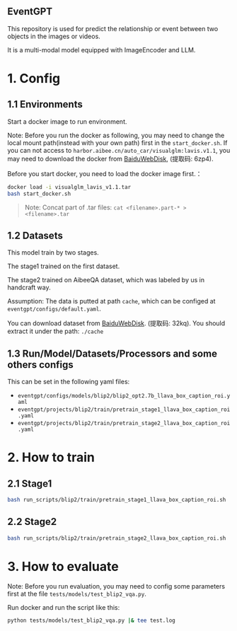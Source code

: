 EventGPT
-----------
This repository is used for predict the relationship or event between two objects in the images or videos. 

It is a multi-modal model equipped with ImageEncoder and LLM.

# 1. Config
## 1.1 Environments
Start a docker image to run environment.

Note: Before you run the docker as following, you may need to change the local mount path(instead with your own path) first in the `start_docker.sh`. If you can not access to `harbor.aibee.cn/auto_car/visualglm:lavis.v1.1`, you may need to download the docker from [BaiduWebDisk](https://pan.baidu.com/s/1padY_ImFKWV7Eigs29RFZg?pwd=6zp4), (提取码: 6zp4).

Before you start docker, you need to load the docker image first.：
```bash
docker load -i visualglm_lavis_v1.1.tar
bash start_docker.sh
```

>Note: Concat part of .tar files: `cat <filename>.part-* > <filename>.tar`

## 1.2 Datasets

This model train by two stages. 

The stage1 trained on the first dataset.

The stage2 trained on AibeeQA dataset, which was labeled by us in handcraft way.

Assumption: The data is putted at path `cache`, which can be configed at `eventgpt/configs/default.yaml`.

You can download dataset from [BaiduWebDisk](https://pan.baidu.com/s/1NLldQg2QTjCrWmgynlfKyA?pwd=32kq). (提取码: 32kq). You should extract it under the path: `./cache`

## 1.3 Run/Model/Datasets/Processors and some others configs

This can be set in the following yaml files:

- `eventgpt/configs/models/blip2/blip2_opt2.7b_llava_box_caption_roi.yaml`
- `eventgpt/projects/blip2/train/pretrain_stage1_llava_box_caption_roi.yaml`
- `eventgpt/projects/blip2/train/pretrain_stage2_llava_box_caption_roi.yaml`

# 2. How to train

## 2.1 Stage1

```bash
bash run_scripts/blip2/train/pretrain_stage1_llava_box_caption_roi.sh 
```

## 2.2 Stage2

```bash
bash run_scripts/blip2/train/pretrain_stage2_llava_box_caption_roi.sh 
```

# 3. How to evaluate

Note: Before you run evaluation, you may need to config some parameters first at the file `tests/models/test_blip2_vqa.py`.

Run docker and run the script like this:

```bash
python tests/models/test_blip2_vqa.py |& tee test.log
```


